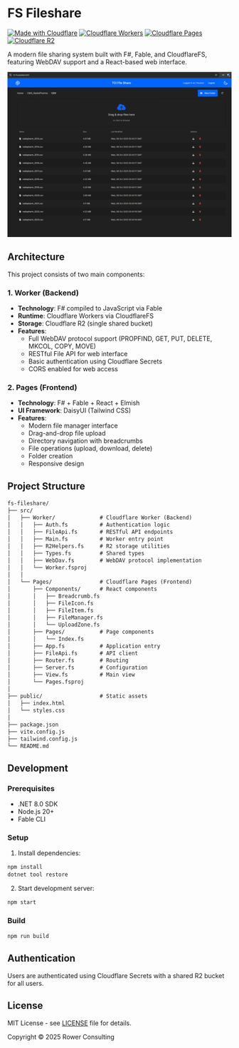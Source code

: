 # FS Fileshare

[![Made with Cloudflare](https://img.shields.io/badge/Made%20with-Cloudflare-F38020?style=flat&logo=cloudflare&logoColor=white)](https://www.cloudflare.com/)
[![Cloudflare Workers](https://img.shields.io/badge/Cloudflare-Workers-F38020?style=flat&logo=cloudflare&logoColor=white)](https://workers.cloudflare.com/)
[![Cloudflare Pages](https://img.shields.io/badge/Cloudflare-Pages-F38020?style=flat&logo=cloudflare&logoColor=white)](https://pages.cloudflare.com/)
[![Cloudflare R2](https://img.shields.io/badge/Cloudflare-R2-F38020?style=flat&logo=cloudflare&logoColor=white)](https://www.cloudflare.com/products/r2/)

A modern file sharing system built with F#, Fable, and CloudflareFS, featuring WebDAV support and a React-based web interface.

![File manager screen shot](assets/File-mgr-preview.png)

## Architecture

This project consists of two main components:

### 1. Worker (Backend)
- **Technology**: F# compiled to JavaScript via Fable
- **Runtime**: Cloudflare Workers via CloudflareFS
- **Storage**: Cloudflare R2 (single shared bucket)
- **Features**:
  - Full WebDAV protocol support (PROPFIND, GET, PUT, DELETE, MKCOL, COPY, MOVE)
  - RESTful File API for web interface
  - Basic authentication using Cloudflare Secrets
  - CORS enabled for web access

### 2. Pages (Frontend)
- **Technology**: F# + Fable + React + Elmish
- **UI Framework**: DaisyUI (Tailwind CSS)
- **Features**:
  - Modern file manager interface
  - Drag-and-drop file upload
  - Directory navigation with breadcrumbs
  - File operations (upload, download, delete)
  - Folder creation
  - Responsive design

## Project Structure

```
fs-fileshare/
├── src/
│   ├── Worker/              # Cloudflare Worker (Backend)
│   │   ├── Auth.fs          # Authentication logic
│   │   ├── FileApi.fs       # RESTful API endpoints
│   │   ├── Main.fs          # Worker entry point
│   │   ├── R2Helpers.fs     # R2 storage utilities
│   │   ├── Types.fs         # Shared types
│   │   ├── WebDav.fs        # WebDAV protocol implementation
│   │   └── Worker.fsproj
│   │
│   └── Pages/               # Cloudflare Pages (Frontend)
│       ├── Components/      # React components
│       │   ├── Breadcrumb.fs
│       │   ├── FileIcon.fs
│       │   ├── FileItem.fs
│       │   ├── FileManager.fs
│       │   └── UploadZone.fs
│       ├── Pages/           # Page components
│       │   └── Index.fs
│       ├── App.fs           # Application entry
│       ├── FileApi.fs       # API client
│       ├── Router.fs        # Routing
│       ├── Server.fs        # Configuration
│       ├── View.fs          # Main view
│       └── Pages.fsproj
│
├── public/                  # Static assets
│   ├── index.html
│   └── styles.css
│
├── package.json
├── vite.config.js
├── tailwind.config.js
└── README.md
```

## Development

### Prerequisites
- .NET 8.0 SDK
- Node.js 20+
- Fable CLI

### Setup

1. Install dependencies:
```bash
npm install
dotnet tool restore
```

2. Start development server:
```bash
npm start
```

### Build

```bash
npm run build
```

## Authentication

Users are authenticated using Cloudflare Secrets with a shared R2 bucket for all users.

## License

MIT License - see [LICENSE](LICENSE) file for details.

Copyright © 2025 Rower Consulting
